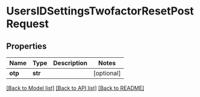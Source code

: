 # UsersIDSettingsTwofactorResetPostRequest

## Properties
Name | Type | Description | Notes
------------ | ------------- | ------------- | -------------
**otp** | **str** |  | [optional] 

[[Back to Model list]](../README.md#documentation-for-models) [[Back to API list]](../README.md#documentation-for-api-endpoints) [[Back to README]](../README.md)

